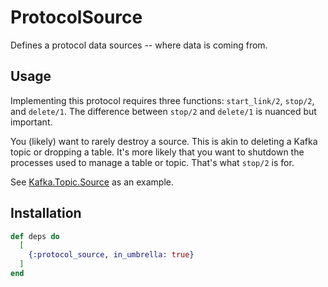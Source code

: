 # ProtocolSource

Defines a protocol data sources -- where data is coming from.

## Usage

Implementing this protocol requires three functions: `start_link/2`, `stop/2`,
and `delete/1`. The difference between `stop/2` and `delete/1` is nuanced but
important.

You (likely) want to rarely destroy a source. This is akin to deleting a Kafka
topic or dropping a table. It's more likely that you want to shutdown the
processes used to manage a table or topic. That's what `stop/2` is for.

See [Kafka.Topic.Source](../definition_kafka/lib/kafka/topic/source.ex) as an
example.

## Installation

```elixir
def deps do
  [
    {:protocol_source, in_umbrella: true}
  ]
end
```
